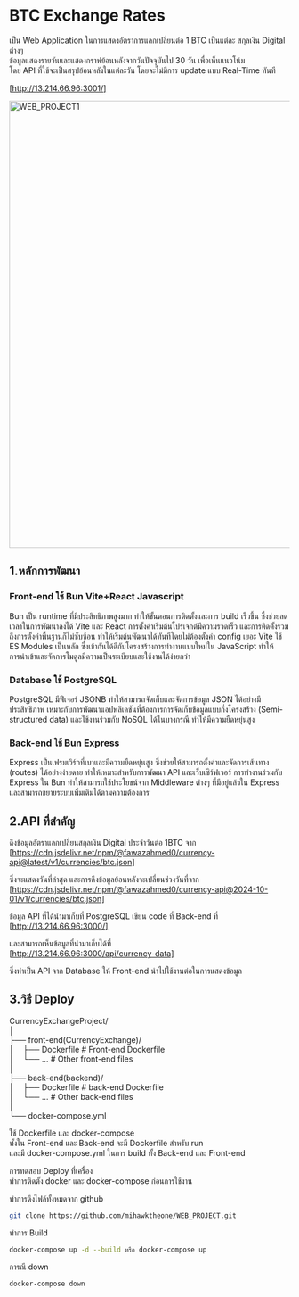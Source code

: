 # BTC Exchange Rates

เป็น Web Application ในการแสดงอัตราการแลกเปลี่ยนต่อ 1 BTC เป็นแต่ละ สกุลเงิน Digital ต่างๆ  
ข้อมูลแสดงรายวันและแสดงกราฟย้อนหลังจากวันปัจจุบันไป 30 วัน เพื่อเห็นแนวโน้ม  
โดย  API ที่ใช้จะเป็นสรุปย้อนหลังในแต่ละวัน โดยจะไม่มีการ update แบบ Real-Time ทันที  

[http://13.214.66.96:3001/]  
  
<img width="802" alt="WEB_PROJECT1" src="https://github.com/user-attachments/assets/0d005016-22b3-4434-a16a-39828711e102">

## 1.หลักการพัฒนา

### Front-end ใช้ Bun Vite+React Javascript 
  Bun เป็น runtime ที่มีประสิทธิภาพสูงมาก ทำให้ขั้นตอนการติดตั้งและการ build เร็วขึ้น ซึ่งช่วยลดเวลาในการพัฒนาลงได้
Vite และ React การตั้งค่าเริ่มต้นโปรเจกต์มีความรวดเร็ว และการติดตั้งรวมถึงการตั้งค่าพื้นฐานก็ไม่ซับซ้อน ทำให้เริ่มต้นพัฒนาได้ทันทีโดยไม่ต้องตั้งค่า config เยอะ
Vite ใช้ ES Modules เป็นหลัก ซึ่งเข้ากันได้ดีกับโครงสร้างการทำงานแบบใหม่ใน JavaScript ทำให้การนำเข้าและจัดการโมดูลมีความเป็นระเบียบและใช้งานได้ง่ายกว่า

### Database ใช้ PostgreSQL
  PostgreSQL มีฟีเจอร์ JSONB ทำให้สามารถจัดเก็บและจัดการข้อมูล JSON ได้อย่างมีประสิทธิภาพ 
  เหมาะกับการพัฒนาแอปพลิเคชันที่ต้องการการจัดเก็บข้อมูลแบบกึ่งโครงสร้าง (Semi-structured data) และใช้งานร่วมกับ NoSQL ได้ในบางกรณี ทำให้มีความยืดหยุ่นสูง

### Back-end ใช้ Bun Express
  Express เป็นเฟรมเวิร์กที่เบาและมีความยืดหยุ่นสูง ซึ่งช่วยให้สามารถตั้งค่าและจัดการเส้นทาง (routes) ได้อย่างง่ายดาย 
  ทำให้เหมาะสำหรับการพัฒนา API และเว็บเซิร์ฟเวอร์ การทำงานร่วมกับ Express ใน Bun ทำให้สามารถใช้ประโยชน์จาก Middleware ต่างๆ ที่มีอยู่แล้วใน Express 
  และสามารถขยายระบบเพิ่มเติมได้ตามความต้องการ


## 2.API ที่สำคัญ
ดึงข้อมูลอัตราแลกเปลี่ยนสกุลเงิน Digital ประจำวันต่อ 1BTC จาก  
[https://cdn.jsdelivr.net/npm/@fawazahmed0/currency-api@latest/v1/currencies/btc.json]  
  
ซึ่งจะแสดงวันที่ล่าสุด และการดึงข้อมูลย้อนหลังจะเปลี่ยนช่วงวันที่จาก  
[https://cdn.jsdelivr.net/npm/@fawazahmed0/currency-api@2024-10-01/v1/currencies/btc.json]  
  
ข้อมูล API ที่ได้นำมาเก็บที่ PostgreSQL เขียน code ที่ Back-end ที่  
[http://13.214.66.96:3000/]  
  
และสามารถเห็นข้อมูลที่นำมาเก็บได้ที่  
[http://13.214.66.96:3000/api/currency-data]  
  
ซึ่งทำเป็น API จาก Database ให้ Front-end นำไปใช้งานต่อในการแสดงข้อมูล  

## 3.วิธี Deploy
CurrencyExchangeProject/<br>
 │<br>
├── front-end(CurrencyExchange)/<br>
│&nbsp;&nbsp;&nbsp;&nbsp;├── Dockerfile  # Front-end Dockerfile<br>
│&nbsp;&nbsp;&nbsp;&nbsp;└── ...         # Other front-end files<br>
│<br>
├── back-end(backend)/<br>
│&nbsp;&nbsp;&nbsp;&nbsp;├── Dockerfile  # back-end Dockerfile<br>
│&nbsp;&nbsp;&nbsp;&nbsp;└── ...         # Other back-end files<br>
│<br>
└── docker-compose.yml<br>
  
ใช้ Dockerfile และ docker-compose  
ทั้งใน Front-end และ Back-end จะมี Dockerfile สำหรับ run  
และมี docker-compose.yml ในการ build ทั้ง Back-end และ Front-end  
  
การทดสอบ Deploy ที่เครื่อง  
ทำการติดตั้ง docker และ docker-compose ก่อนการใช้งาน  
  
ทำการดึงไฟล์ทั้งหมดจาก github
``` bash 
git clone https://github.com/mihawktheone/WEB_PROJECT.git
```

ทำการ Build 
``` bash
docker-compose up -d --build หรือ docker-compose up
```

การณี down
``` bash
docker-compose down
```

